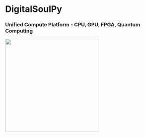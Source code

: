 # DigitalSoulPy
### Unified Compute Platform - CPU, GPU, FPGA, Quantum Computing

<img src="https://github.com/NeuralDreamResearch/DigitalSoulPy/blob/main/Logo.png?raw=true" height=300>
